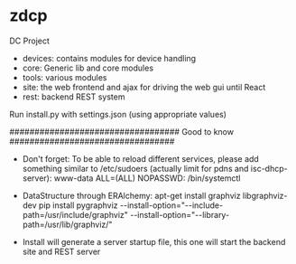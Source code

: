 # zdcp
DC Project

- devices: contains modules for device handling 
- core: Generic lib and core modules
- tools: various modules 
- site: the web frontend and ajax for driving the web gui until React
- rest: backend REST system

Run install.py with settings.json (using appropriate values)

################################## Good to know #################################
- Don't forget:
To be able to reload different services, please add something similar to /etc/sudoers (actually limit for pdns and isc-dhcp-server):
www-data ALL=(ALL) NOPASSWD: /bin/systemctl

- DataStructure through ERAlchemy:
apt-get install graphviz libgraphviz-dev
pip install pygraphviz --install-option="--include-path=/usr/include/graphviz" --install-option="--library-path=/usr/lib/graphviz/"

- Install will generate a server startup file, this one will start the backend site and REST server
